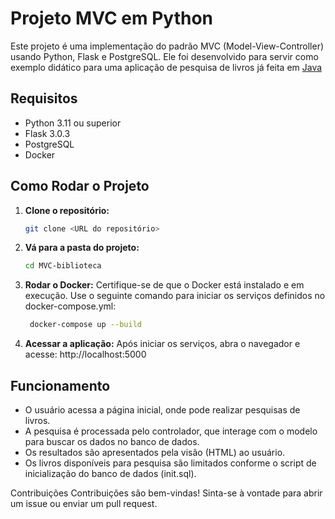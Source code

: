 # Projeto MVC em Python 
Este projeto é uma implementação do padrão MVC (Model-View-Controller) usando Python, Flask e PostgreSQL. Ele foi desenvolvido para servir como exemplo didático para uma aplicação de pesquisa de livros já feita em [Java](https://replit.com/@engsoftmoderna/ExemploArquiteturaMVC#templates/index.html)

## Requisitos

- Python 3.11 ou superior
- Flask 3.0.3
- PostgreSQL
- Docker

## Como Rodar o Projeto

1. **Clone o repositório:**
   ```bash
   git clone <URL do repositório>
   ```

2. **Vá para a pasta do projeto:**
   ```bash
   cd MVC-biblioteca
   ```
  
3. **Rodar o Docker:** Certifique-se de que o Docker está instalado e em execução. Use o seguinte comando para iniciar os serviços definidos no docker-compose.yml:
   ```bash
    docker-compose up --build
   ```
4. **Acessar a aplicação:** Após iniciar os serviços, abra o navegador e acesse: http://localhost:5000

## Funcionamento
- O usuário acessa a página inicial, onde pode realizar pesquisas de livros.
- A pesquisa é processada pelo controlador, que interage com o modelo para buscar os dados no banco de dados.
- Os resultados são apresentados pela visão (HTML) ao usuário.
- Os livros disponíveis para pesquisa são limitados conforme o script de inicialização do banco de dados (init.sql).
  
Contribuições
Contribuições são bem-vindas! Sinta-se à vontade para abrir um issue ou enviar um pull request.











